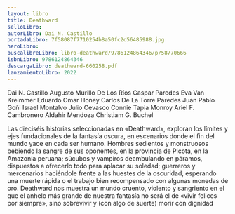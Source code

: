 ```yaml
---
layout: libro
title: Deathward
selloLibro: 
autorLibro: Dai N. Castillo
portadaLibro: 7f58087f7710254b8a50fc2d56485988.jpg
heroLibro: 
buscalibreLibro: libro-deathward/9786124864346/p/58770666
isbnLibro: 9786124864346
descargaLibro: deathward-660258.pdf
lanzamientoLibro: 2022
---
```

Dai N. Castillo Augusto Murillo De Los Ríos Gaspar Paredes Eva Van Kreimmer Eduardo Omar Honey Carlos De La Torre Paredes Juan Pablo Goñi Israel Montalvo Julio Cevasco Connie Tapia Monroy Ariel F. Cambronero Aldahir Mendoza Christiam G. Buchel

Las dieciséis historias seleccionadas en «Deathward», exploran los límites y ejes fundacionales de la fantasía oscura, en escenarios donde el fin del mundo yace en cada ser humano.
Hombres sedientos y monstruosos bebiendo la sangre de sus oponentes, en la provincia de Picota, en la Amazonía peruana; súcubos y vampiros deambulando en páramos, dispuestos a ofrecerlo todo para aplacar su soledad; guerreros y mercenarios haciéndole frente a las huestes de la oscuridad, esperando una muerte rápida o el trabajo bien recompensado con algunas monedas de oro.
Deathward nos muestra un mundo cruento, violento y sangriento en el que el anhelo más grande de nuestra fantasía no será el de «vivir felices por siempre», sino sobrevivir y (con algo de suerte) morir con dignidad